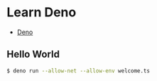 # Learn Deno
- [Deno](https://deno.land/)

## Hello World
```bash
$ deno run --allow-net --allow-env welcome.ts
```
